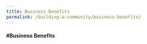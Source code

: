 ```yaml
---
title: Business Benefits
permalink: /building-a-community/business-benefits/
---
```


#### **\#Business Benefits**
